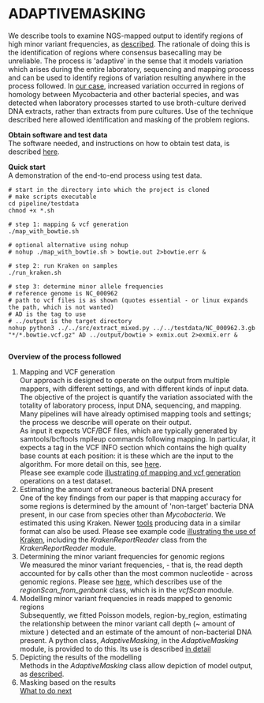# ADAPTIVEMASKING

We describe tools to examine NGS-mapped output to identify regions of high minor variant frequencies,
as [described](https://www.biorxiv.org/content/early/2018/01/23/252460).
The rationale of doing this is the identification of regions where
consensus basecalling may be unreliable.  The process is 'adaptive' in
the sense that it models variation which arises during the entire
laboratory, sequencing and mapping process and can be used to identify
regions of variation resulting anywhere in the process followed.
In [our case](https://www.biorxiv.org/content/early/2018/01/23/252460), increased variation occurred in regions of homology
between Mycobacteria and other bacterial species, and was detected when laboratory processes started to use broth-culture derived DNA extracts, rather than extracts from pure cultures.  Use of the technique described here allowed identification and masking of the problem regions.

__Obtain software and test data__   
The software needed, and instructions on how to obtain test data, is described [here](doc/Prerequisites.md).  

__Quick start__  
A demonstration of the end-to-end process using test data.
 
```
# start in the directory into which the project is cloned
# make scripts executable
cd pipeline/testdata
chmod +x *.sh

# step 1: mapping & vcf generation
./map_with_bowtie.sh

# optional alternative using nohup
# nohup ./map_with_bowtie.sh > bowtie.out 2>bowtie.err &

# step 2: run Kraken on samples
./run_kraken.sh

# step 3: determine minor allele frequencies
# reference genome is NC_000962
# path to vcf files is as shown (quotes essential - or linux expands the path, which is not wanted)
# AD is the tag to use
# ../output is the target directory
nohup python3 ../../src/extract_mixed.py ../../testdata/NC_000962.3.gb "*/*.bowtie.vcf.gz" AD ../output/bowtie > exmix.out 2>exmix.err &
 
```
__Overview of the process followed__  
1. Mapping and VCF generation  
Our approach is designed to operate on the output from multiple mappers, with different settings, and with different kinds of input data.
The objective of the project is quantify the variation associated with the totality of laboratory process, input DNA, sequencing, and mapping.
Many pipelines will have already optimised mapping tools and settings; the process we describe will operate on their output.  
As input it expects VCF/BCF files, which are typically generated by samtools/bcftools mpileup commands following mapping.  In particular, it expects a tag in the VCF INFO section which contains the high quality base counts at each position: it is these which are the input to the algorithm.
For more detail on this, see [here](doc/extractmaf.md).  
Please see example code [illustrating of mapping and vcf generation](doc/map2vcf.md) operations on a test dataset.
2. Estimating the amount of extraneous bacterial DNA present    
One of the key findings from our paper is that mapping accuracy for some regions is determined by the amount of 'non-target' bacteria DNA present, in our case from species other than *Mycobacteria*.
We estimated this using Kraken.  Newer [tools](https://ccb.jhu.edu/software/bracken/) producing data in a similar format can also be used. 
Please see example code [illustrating the use of Kraken](doc/kraken.md), including the *KrakenReportReader* class from the *KrakenReportReader* module. 
3. Determining the minor variant frequencies for genomic regions  
We measured the minor variant frequencies, - that is, the read depth accounted for by calls other than the most common nucleotide - across genomic regions.
Please see [here](doc/extractmaf.md), which describes use of the *regionScan_from_genbank* class, which is in the *vcfScan* module.
4. Modelling minor variant frequencies in reads mapped to genomic regions     
Subsequently, we fitted Poisson models, region-by_region, estimating the relationship between the
minor variant call depth (~ amount of mixture ) detected and an estimate of the amount of non-bacterial DNA present.
A python class, *AdaptiveMasking*, in the *AdaptiveMasking* module, is provided to do this.  Its use is described [in detail](doc/model_maf.md)
5. Depicting the results of the modelling  
Methods in the *AdaptiveMasking* class allow depiction of model output, as [described](doc/depict.md).
6. Masking based on the results  
[What to do next](doc/next.md) 

